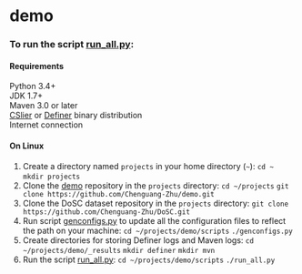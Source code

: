 # demo

### To run the script [run_all.py](https://github.com/Chenguang-Zhu/demo/blob/master/scripts/run_all.py):

#### Requirements
Python 3.4+  
JDK 1.7+  
Maven 3.0 or later  
[CSlier](https://bitbucket.org/liyistc/gitslice/src/ba2f3af1af16ddd98bef31274087681d1c396d07/?at=master) or [Definer](https://bitbucket.org/liyistc/gitslice/src/f978857b4d8d97328eefc21cd39f8d820075a677/?at=opt) binary distribution  
Internet connection  

#### On Linux
1. Create a directory named `projects` in your home directory (`~`):
    `cd ~`
    `mkdir projects`
2. Clone the [demo](https://github.com/Chenguang-Zhu/demo) repository in the `projects` directory:
    `cd ~/projects`
    `git clone https://github.com/Chenguang-Zhu/demo.git`
3. Clone the DoSC dataset repository in the `projects` directory:
    `git clone https://github.com/Chenguang-Zhu/DoSC.git`
4. Run script [genconfigs.py](https://github.com/Chenguang-Zhu/demo/blob/master/scripts/genconfigs.py) to update all the configuration files to reflect the path on your machine:
    `cd ~/projects/demo/scripts`
    `./genconfigs.py`
5. Create directories for storing Definer logs and Maven logs:
     `cd ~/projects/demo/_results`
     `mkdir definer`
     `mkdir mvn`
6. Run the script [run_all.py](https://github.com/Chenguang-Zhu/demo/blob/master/scripts/run_all.py):
     `cd ~/projects/demo/scripts`
     `./run_all.py`
